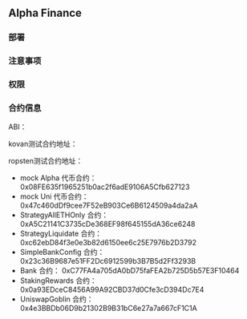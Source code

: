 ## Alpha Finance

### 部署


### 注意事项


### 权限


### 合约信息

ABI：

kovan测试合约地址：

ropsten测试合约地址：
 - mock Alpha 代币合约： 0x08FE635f1965251b0ac2f6adE9106A5Cfb627123
 - mock Uni 代币合约： 0x47c460dDf9cee7F52eB903Ce6B6124509a4da2aA
 - StrategyAllETHOnly 合约： 0xA5C21141C3735cDe368EF98f645155dA36ce6248
 - StrategyLiquidate 合约： 0xc62ebD84f3e0e3b82d6150ee6c25E7976b2D3792
 - SimpleBankConfig 合约： 0x23c36B9687e51FF2Dc6912599b3B7B5d2Ff3293B
 - Bank 合约： 0xC77FA4a705dA0bD75faFEA2b725D5b57E3F10464
 - StakingRewards 合约： 0x0a93EDceC8456A99A92CBD37d0Cfe3cD394Dc7E4
 - UniswapGoblin 合约： 0x4e3BBDb06D9b21302B9B31bC6e27a7a667cF1C1A